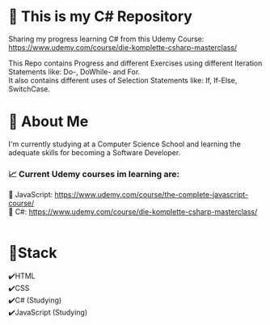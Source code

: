 # :speech_balloon: This is my C# Repository
 Sharing my progress learning C# from this Udemy Course:<br/>
 https://www.udemy.com/course/die-komplette-csharp-masterclass/<br/>

 This Repo contains Progress and different Exercises using different Iteration Statements like: Do-, DoWhile- and For.<br/>
 It also contains different uses of Selection Statements like: If, If-Else, SwitchCase.<br/>
 
# :seedling: About Me
I'm currently studying at a Computer Science School and learning the adequate skills for becoming a Software Developer.<br/>
### :chart_with_upwards_trend: Current Udemy courses im learning are:<br/>
:mag_right: JavaScript: https://www.udemy.com/course/the-complete-javascript-course/<br/>
:mag_right: C#:         https://www.udemy.com/course/die-komplette-csharp-masterclass/<br/><br/>

# :bookmark_tabs:Stack<br/>
:heavy_check_mark:HTML<br/>
:heavy_check_mark:CSS<br/>
:heavy_check_mark:C# (Studying)<br/>
:heavy_check_mark:JavaScript (Studying)
